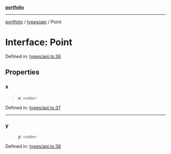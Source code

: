[**portfolio**](../../../README.md)

***

[portfolio](../../../modules.md) / [types/api](../README.md) / Point

# Interface: Point

Defined in: [types/api.ts:36](https://github.com/tnorlund/Portfolio/blob/b430f030be6ae84d38e73a977c42e593fa3d7f2d/portfolio/types/api.ts#L36)

## Properties

### x

> **x**: `number`

Defined in: [types/api.ts:37](https://github.com/tnorlund/Portfolio/blob/b430f030be6ae84d38e73a977c42e593fa3d7f2d/portfolio/types/api.ts#L37)

***

### y

> **y**: `number`

Defined in: [types/api.ts:38](https://github.com/tnorlund/Portfolio/blob/b430f030be6ae84d38e73a977c42e593fa3d7f2d/portfolio/types/api.ts#L38)
